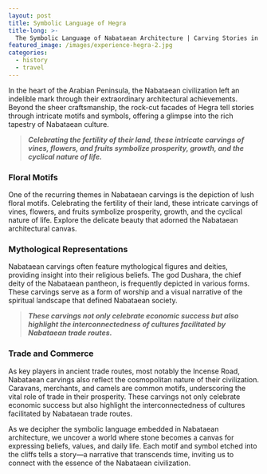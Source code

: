 ```yaml
---
layout: post
title: Symbolic Language of Hegra
title-long: >-
  The Symbolic Language of Nabataean Architecture | Carving Stories in Stone
featured_image: /images/experience-hegra-2.jpg
categories:
  - history
  - travel
---
```

In the heart of the Arabian Peninsula, the Nabataean civilization left an indelible mark through their extraordinary architectural achievements. Beyond the sheer craftsmanship, the rock-cut facades of Hegra tell stories through intricate motifs and symbols, offering a glimpse into the rich tapestry of Nabataean culture.

> ***Celebrating the fertility of their land, these intricate carvings of vines, flowers, and fruits symbolize prosperity, growth, and the cyclical nature of life.***

### **Floral Motifs**

One of the recurring themes in Nabataean carvings is the depiction of lush floral motifs. Celebrating the fertility of their land, these intricate carvings of vines, flowers, and fruits symbolize prosperity, growth, and the cyclical nature of life. Explore the delicate beauty that adorned the Nabataean architectural canvas.

### **Mythological Representations**

Nabataean carvings often feature mythological figures and deities, providing insight into their religious beliefs. The god Dushara, the chief deity of the Nabataean pantheon, is frequently depicted in various forms. These carvings serve as a form of worship and a visual narrative of the spiritual landscape that defined Nabataean society.

> ***These carvings not only celebrate economic success but also highlight the interconnectedness of cultures facilitated by Nabataean trade routes.***

### **Trade and Commerce**

As key players in ancient trade routes, most notably the Incense Road, Nabataean carvings also reflect the cosmopolitan nature of their civilization. Caravans, merchants, and camels are common motifs, underscoring the vital role of trade in their prosperity. These carvings not only celebrate economic success but also highlight the interconnectedness of cultures facilitated by Nabataean trade routes.

As we decipher the symbolic language embedded in Nabataean architecture, we uncover a world where stone becomes a canvas for expressing beliefs, values, and daily life. Each motif and symbol etched into the cliffs tells a story—a narrative that transcends time, inviting us to connect with the essence of the Nabataean civilization.